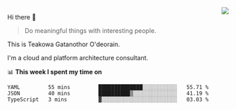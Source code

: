 <img align="right" src="https://github-readme-stats.vercel.app/api?username=Teakowa&show_icons=true&icon_color=2f80ed&text_color=718096&bg_color=ffffff&hide_title=true" />

Hi there 👋

> Do meaningful things with interesting people.

This is Teakowa Gatanothor O'deorain.

I'm a cloud and platform architecture consultant.

📊 **This week I spent my time on**
<!--START_SECTION:waka-->
```text
YAML         55 mins         ██████████████░░░░░░░░░░░   55.71 % 
JSON         40 mins         ██████████▒░░░░░░░░░░░░░░   41.19 % 
TypeScript   3 mins          ▓░░░░░░░░░░░░░░░░░░░░░░░░   03.03 % 
```
<!--END_SECTION:waka-->
